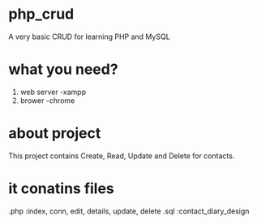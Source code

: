 # php_crud
A very basic CRUD for learning PHP and MySQL

# what you need?
1. web server -xampp
2. brower -chrome

# about project
This project contains Create, Read, Update and Delete for contacts.

# it conatins files
.php :index, conn, edit, details, update, delete
.sql :contact_diary_design
